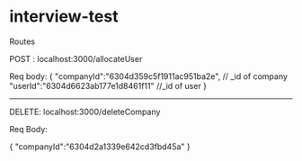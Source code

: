 # interview-test

Routes

POST : localhost:3000/allocateUser

Req body:
{
    "companyId":"6304d359c5f1911ac951ba2e", // _id of company
    "userId":"6304d6623ab177e1d8461f11" //_id of user
}

_________________________________________________________________

DELETE: localhost:3000/deleteCompany

Req Body:

{
    "companyId":"6304d2a1339e642cd3fbd45a"
}